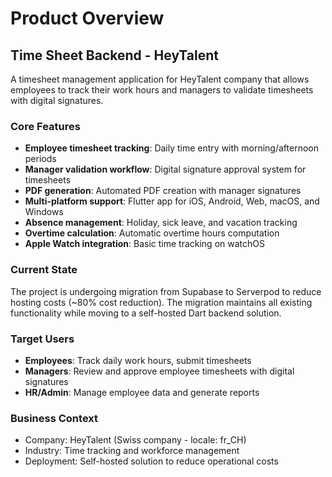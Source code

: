 # Product Overview

## Time Sheet Backend - HeyTalent

A timesheet management application for HeyTalent company that allows employees to track their work hours and managers to validate timesheets with digital signatures.

### Core Features
- **Employee timesheet tracking**: Daily time entry with morning/afternoon periods
- **Manager validation workflow**: Digital signature approval system for timesheets
- **PDF generation**: Automated PDF creation with manager signatures
- **Multi-platform support**: Flutter app for iOS, Android, Web, macOS, and Windows
- **Absence management**: Holiday, sick leave, and vacation tracking
- **Overtime calculation**: Automatic overtime hours computation
- **Apple Watch integration**: Basic time tracking on watchOS

### Current State
The project is undergoing migration from Supabase to Serverpod to reduce hosting costs (~80% cost reduction). The migration maintains all existing functionality while moving to a self-hosted Dart backend solution.

### Target Users
- **Employees**: Track daily work hours, submit timesheets
- **Managers**: Review and approve employee timesheets with digital signatures
- **HR/Admin**: Manage employee data and generate reports

### Business Context
- Company: HeyTalent (Swiss company - locale: fr_CH)
- Industry: Time tracking and workforce management
- Deployment: Self-hosted solution to reduce operational costs